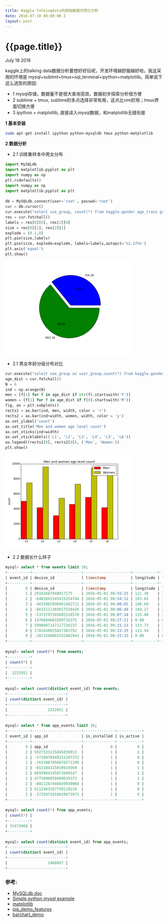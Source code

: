 ```yaml
---
title: Kaggle Talkingdata的原始数据可视化分析
date: 2016-07-18 00:00:00 Z
layout: post
---
```


{{page.title}}
========

<p class="meta">July 18 2016</p>

kaggle上的talking data数据分析要想好好玩呢，开发环境越舒服越好啦。我这采用的环境是
mysql+sublimt+tmux+sql_terminal+ipython+matplotlib。简单说下这么选型的原因:

 - 1 mysql存储，数据量不是很大查询高效，数据初步探索分析很方便
 - 2 sublime + tmux, sublime的多点选择非常有用，这点比vim好用；tmux界面切换方便 
 - 3 ipython + matplotlib, 直接读入mysql数据，和matplotlib无缝衔接
 

**1 基本安装**

```bash
sudo apt-get install ipython python-mysqldb tmux python-matplotlib
```

**2 数据分析**

 - 2.1 训练集样本中男女分布

```python
import MySQLdb
import matplotlib.pyplot as plt
import numpy as np
plt.rcdefaults()
import numpy as np
import matplotlib.pyplot as plt

db = MySQLdb.connect(user='root', passwd='root')
cur = db.cursor()
cur.execute("select use_group, count(*) from kaggle.gender_age_train group by gender")
res = cur.fetchall()
labels = res[0][0], res[2][0]
size = res[0][1], res[2][1]
explode = (0.1,0)
plt.pie(size,labels)
plt.pie(size, explode=explode, labels=labels,autopct='%1.1f%%')
plt.axis('equal')
plt.show()
```
<img src="images/kaggle/talking_data/figure_1.png"  height="300px" width="400px">

- 2.1 男女年龄分级分布对比

```python
cur.execute("select use_group as user_group,count(*) from kaggle.gender_age_train group by use_group")
age_dist = cur.fetchall()
N = 6
ind = np.arange(N)
men = [f[1] for f in age_dist if str(f).startswith('F')]
women = [f[1] for f in age_dist if f[0].startswith('M')]
fig, ax = plt.subplots()
rects1 = ax.bar(ind, men, width, color = 'r')
rects2 = ax.bar(ind+width, women, width, color = 'y')
ax.set_ylabel('count')
ax.set_title('Men and women age level count')
ax.set_xticks(ind+width)
ax.set_xticklabels(('L1', 'L2', 'L3', 'L4', 'L5', 'L6'))
ax.legend((rects1[0], rects2[0]), ('Men', 'Women'))
plt.show()
```

<img src="images/kaggle/talking_data/figure_2.png"  height="300px" width="400px">

- 2.2 数据长什么样子

```sql
mysql> select * from events limit 10;
+----------+----------------------+---------------------+-----------+----------+
| event_id | device_id            | timestamp           | longitude | latitude |
+----------+----------------------+---------------------+-----------+----------+
|        0 | device_id            | timestamp           | longitude | latitude |
|        1 | 29182687948017175    | 2016-05-01 00:55:25 | 121.38    | 31.24    |
|        2 | -6401643145415154744 | 2016-05-01 00:54:12 | 103.65    | 30.97    |
|        3 | -4833982096941402721 | 2016-05-01 00:08:05 | 106.60    | 29.70    |
|        4 | -6815121365017318426 | 2016-05-01 00:06:40 | 104.27    | 23.28    |
|        5 | -5373797595892518570 | 2016-05-01 00:07:18 | 115.88    | 28.66    |
|        6 | 1476664663289716375  | 2016-05-01 00:27:21 | 0.00      | 0.00     |
|        7 | 5990807147117726237  | 2016-05-01 00:15:13 | 113.73    | 23.00    |
|        8 | 1782450055857303792  | 2016-05-01 00:15:35 | 113.94    | 34.70    |
|        9 | -2073340001552902943 | 2016-05-01 00:15:33 | 0.00      | 0.00     |
+----------+----------------------+---------------------+-----------+----------+

mysql> select count(*) from events;
+----------+
| count(*) |
+----------+
|  3252951 |
+----------+

mysql> select count(distinct event_id) from events;
+--------------------------+
| count(distinct event_id) |
+--------------------------+
|                  3252951 |
+--------------------------+

mysql> select * from app_events limit 10;                                          
+----------+----------------------+--------------+-----------+
| event_id | app_id               | is_installed | is_active |
+----------+----------------------+--------------+-----------+
|        0 | app_id               |            0 |         0 |
|        2 | 5927333115845830913  |            1 |         1 |
|        2 | -5720078949152207372 |            1 |         0 |
|        2 | -1633887856876571208 |            1 |         0 |
|        2 | -653184325010919369  |            1 |         1 |
|        2 | 8693964245073640147  |            1 |         1 |
|        2 | 4775896950989639373  |            1 |         1 |
|        2 | -8022267440849930066 |            1 |         0 |
|        2 | 9112463267739110219  |            1 |         0 |
|        2 | -3725672010020973973 |            1 |         0 |
+----------+----------------------+--------------+-----------+

mysql> select count(*) from app_events;                                                   
| count(*) |
+----------+
| 32473068 |
+----------+

mysql> select count(distinct event_id) from app_events;
+--------------------------+
| count(distinct event_id) |
+--------------------------+
|                  1488097 |
+--------------------------+
```
 



### 参考:

- [MySQLdb doc](http://mysql-python.sourceforge.net/MySQLdb.html)     
- [Simple python mysql example](http://stackoverflow.com/questions/372885/how-do-i-connect-to-a-mysql-database-in-python)      
- [matplotlib](http://matplotlib.org/)   
- [pie_demo_features](http://matplotlib.org/examples/pie_and_polar_charts/pie_demo_features.html)   
- [barchart_demo](http://matplotlib.org/examples/api/barchart_demo.html)    
